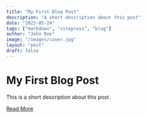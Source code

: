 ```yaml
---
title: "My First Blog Post"
description: "A short description about this post"
date: "2023-05-24"
tags: ["markdown", "vitepress", "blog"]
author: "John Doe"
image: "/images/cover.jpg"
layout: "post"
draft: false
---
```


# My First Blog Post

This is a short description about this post.

[Read More](/blog/test)
